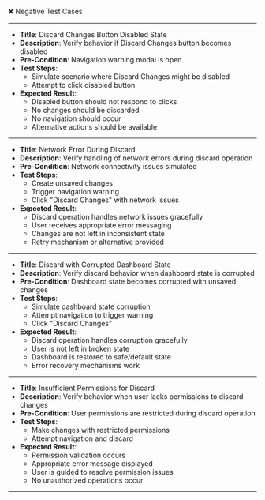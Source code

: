 ❌ Negative Test Cases

---
* **Title**: Discard Changes Button Disabled State
* **Description**: Verify behavior if Discard Changes button becomes disabled
* **Pre-Condition**: Navigation warning modal is open
* **Test Steps**:
  * Simulate scenario where Discard Changes might be disabled
  * Attempt to click disabled button
* **Expected Result**:
  * Disabled button should not respond to clicks
  * No changes should be discarded
  * No navigation should occur
  * Alternative actions should be available
---
* **Title**: Network Error During Discard
* **Description**: Verify handling of network errors during discard operation
* **Pre-Condition**: Network connectivity issues simulated
* **Test Steps**:
  * Create unsaved changes
  * Trigger navigation warning
  * Click "Discard Changes" with network issues
* **Expected Result**:
  * Discard operation handles network issues gracefully
  * User receives appropriate error messaging
  * Changes are not left in inconsistent state
  * Retry mechanism or alternative provided
---
* **Title**: Discard with Corrupted Dashboard State
* **Description**: Verify discard behavior when dashboard state is corrupted
* **Pre-Condition**: Dashboard state becomes corrupted with unsaved changes
* **Test Steps**:
  * Simulate dashboard state corruption
  * Attempt navigation to trigger warning
  * Click "Discard Changes"
* **Expected Result**:
  * Discard operation handles corruption gracefully
  * User is not left in broken state
  * Dashboard is restored to safe/default state
  * Error recovery mechanisms work
---
* **Title**: Insufficient Permissions for Discard
* **Description**: Verify behavior when user lacks permissions to discard changes
* **Pre-Condition**: User permissions are restricted during discard operation
* **Test Steps**:
  * Make changes with restricted permissions
  * Attempt navigation and discard
* **Expected Result**:
  * Permission validation occurs
  * Appropriate error message displayed
  * User is guided to resolve permission issues
  * No unauthorized operations occur
---